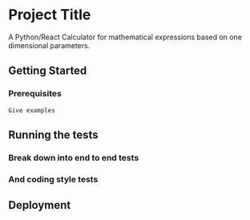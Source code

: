 # Project Title

A Python/React Calculator for mathematical expressions based on one dimensional parameters.

## Getting Started


### Prerequisites


```
Give examples
```


## Running the tests


### Break down into end to end tests


### And coding style tests


## Deployment
